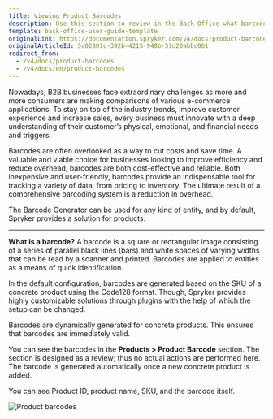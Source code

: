 ```yaml
---
title: Viewing Product Barcodes
description: Use this section to review in the Back Office what barcodes have been generated for concrete products.
template: back-office-user-guide-template
originalLink: https://documentation.spryker.com/v4/docs/product-barcodes
originalArticleId: 5c02801c-392b-4215-948b-51d20abbc061
redirect_from:
  - /v4/docs/product-barcodes
  - /v4/docs/en/product-barcodes
---
```


Nowadays, B2B businesses face extraordinary challenges as more and more consumers are making comparisons of various e-commerce applications. To stay on top of the industry trends, improve customer experience and increase sales, every business must innovate with a deep understanding of their customer’s physical, emotional, and financial needs and triggers.

Barcodes are often overlooked as a way to cut costs and save time. A valuable and viable choice for businesses looking to improve efficiency and reduce overhead, barcodes are both cost-effective and reliable. Both inexpensive and user-friendly, barcodes provide an indispensable tool for tracking a variety of data, from pricing to inventory. The ultimate result of a comprehensive barcoding system is a reduction in overhead.

The Barcode Generator can be used for any kind of entity, and by default, Spryker provides a solution for products.
***
**What is a barcode?**
A barcode is a square or rectangular image consisting of a series of parallel black lines (bars) and white spaces of varying widths that can be read by a scanner and printed. Barcodes are applied to entities as a means of quick identification.

In the default configuration, barcodes are generated based on the SKU of a concrete product using the Code128 format. Though, Spryker provides highly customizable solutions through plugins with the help of which the setup can be changed.

Barcodes are dynamically generated for concrete products. This ensures that barcodes are immediately valid.

You can see the barcodes in the **Products > Product Barcode** section. The section is designed as a review; thus no actual actions are performed here. The barcode is generated automatically once a new concrete product is added.

You can see Product ID, product name, SKU, and the barcode itself.

![Product barcodes](https://spryker.s3.eu-central-1.amazonaws.com/docs/User+Guides/Back+Office+User+Guides/Products/Products/Product+Barcodes/product-barcode.png)

